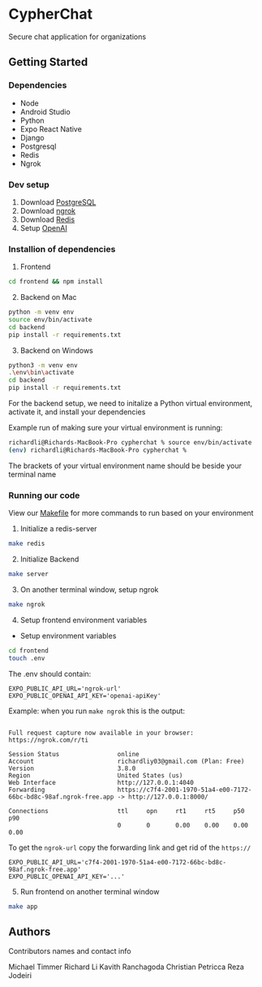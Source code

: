 # CypherChat

Secure chat application for organizations

## Getting Started

### Dependencies

* Node
* Android Studio
* Python 
* Expo React Native
* Django
* Postgresql
* Redis
* Ngrok

### Dev setup
1. Download [PostgreSQL](https://www.postgresql.org/)
2. Download [ngrok](https://ngrok.com/download)
3. Download [Redis](https://redis.io/docs/latest/operate/oss_and_stack/install/install-redis/) 
4. Setup [OpenAI](https://platform.openai.com/docs/quickstart?context=python)

### Installion of dependencies
1. Frontend
```sh
cd frontend && npm install
```
2. Backend on Mac
```sh
python -m venv env
source env/bin/activate
cd backend
pip install -r requirements.txt
```
3. Backend on Windows
```sh
python3 -m venv env
.\env\bin\activate
cd backend
pip install -r requirements.txt
```
For the backend setup, we need to initalize a Python virtual environment, activate it, and install your dependencies

Example run of making sure your virtual environment is running:
```sh
richardli@Richards-MacBook-Pro cypherchat % source env/bin/activate
(env) richardli@Richards-MacBook-Pro cypherchat % 
```
The brackets of your virtual environment name should be beside your terminal name

### Running our code
View our [Makefile](Makefile) for more commands to run based on your environment

1. Initialize a redis-server
```sh
make redis
```

2. Initialize Backend
```sh
make server
```
3. On another terminal window, setup ngrok
```sh
make ngrok
```

4. Setup frontend environment variables
- Setup environment variables
```sh
cd frontend 
touch .env
```
The .env should contain:
```
EXPO_PUBLIC_API_URL='ngrok-url'
EXPO_PUBLIC_OPENAI_API_KEY='openai-apiKey'
```
Example: when you run `make ngrok` this is the output:
```ngrok                                                                                                                          (Ctrl+C to quit)
                                                                                                                                               
Full request capture now available in your browser: https://ngrok.com/r/ti                                                                     
                                                                                                                                               
Session Status                online                                                                                                           
Account                       richardliy03@gmail.com (Plan: Free)                                                                              
Version                       3.8.0                                                                                                            
Region                        United States (us)                                                                                               
Web Interface                 http://127.0.0.1:4040                                                                                            
Forwarding                    https://c7f4-2001-1970-51a4-e00-7172-66bc-bd8c-98af.ngrok-free.app -> http://127.0.0.1:8000/                     
                                                                                                                                               
Connections                   ttl     opn     rt1     rt5     p50     p90                                                                      
                              0       0       0.00    0.00    0.00    0.00 
```
To get the `ngrok-url` copy the forwarding link and get rid of the `https://`
```
EXPO_PUBLIC_API_URL='c7f4-2001-1970-51a4-e00-7172-66bc-bd8c-98af.ngrok-free.app'
EXPO_PUBLIC_OPENAI_API_KEY='...'
```
5. Run frontend on another terminal window
```sh
make app
```

## Authors

Contributors names and contact info

Michael Timmer
Richard Li
Kavith Ranchagoda
Christian Petricca
Reza Jodeiri
